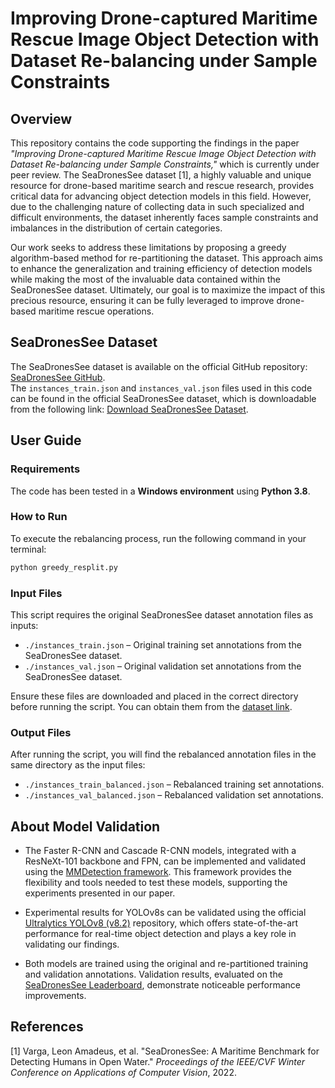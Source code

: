 # Improving Drone-captured Maritime Rescue Image Object Detection with Dataset Re-balancing under Sample Constraints

## Overview

This repository contains the code supporting the findings in the paper *"Improving Drone-captured Maritime Rescue Image Object Detection with Dataset Re-balancing under Sample Constraints,"* which is currently under peer review. The SeaDronesSee dataset [1], a highly valuable and unique resource for drone-based maritime search and rescue research, provides critical data for advancing object detection models in this field. However, due to the challenging nature of collecting data in such specialized and difficult environments, the dataset inherently faces sample constraints and imbalances in the distribution of certain categories.

Our work seeks to address these limitations by proposing a greedy algorithm-based method for re-partitioning the dataset. This approach aims to enhance the generalization and training efficiency of detection models while making the most of the invaluable data contained within the SeaDronesSee dataset. Ultimately, our goal is to maximize the impact of this precious resource, ensuring it can be fully leveraged to improve drone-based maritime rescue operations.



## SeaDronesSee Dataset

The SeaDronesSee dataset is available on the official GitHub repository: [SeaDronesSee GitHub](https://github.com/Ben93kie/SeaDronesSee).  
The `instances_train.json` and `instances_val.json` files used in this code can be found in the official SeaDronesSee dataset, which is downloadable from the following link: [Download SeaDronesSee Dataset](https://cloud.cs.uni-tuebingen.de/index.php/s/aJQPHLGnke68M52).



## User Guide

### Requirements

The code has been tested in a **Windows environment** using **Python 3.8**.

### How to Run

To execute the rebalancing process, run the following command in your terminal:

```bash
python greedy_resplit.py
```

### Input Files

This script requires the original SeaDronesSee dataset annotation files as inputs:

- `./instances_train.json` – Original training set annotations from the SeaDronesSee dataset.
- `./instances_val.json` – Original validation set annotations from the SeaDronesSee dataset.

Ensure these files are downloaded and placed in the correct directory before running the script. You can obtain them from the [dataset link](https://cloud.cs.uni-tuebingen.de/index.php/s/aJQPHLGnke68M52).

### Output Files

After running the script, you will find the rebalanced annotation files in the same directory as the input files:

- `./instances_train_balanced.json` – Rebalanced training set annotations.
- `./instances_val_balanced.json` – Rebalanced validation set annotations.



## About Model Validation

- The Faster R-CNN and Cascade R-CNN models, integrated with a ResNeXt-101 backbone and FPN, can be implemented and validated using the [MMDetection framework](https://github.com/open-mmlab/mmdetection). This framework provides the flexibility and tools needed to test these models, supporting the experiments presented in our paper.

- Experimental results for YOLOv8s can be validated using the official [Ultralytics YOLOv8 (v8.2)](https://github.com/ultralytics/ultralytics) repository, which offers state-of-the-art performance for real-time object detection and plays a key role in validating our findings.

- Both models are trained using the original and re-partitioned training and validation annotations. Validation results, evaluated on the [SeaDronesSee Leaderboard](https://macvi.org/leaderboard/airborne/seadronessee/object-detection), demonstrate noticeable performance improvements.



## References

[1] Varga, Leon Amadeus, et al. "SeaDronesSee: A Maritime Benchmark for Detecting Humans in Open Water." *Proceedings of the IEEE/CVF Winter Conference on Applications of Computer Vision*, 2022. 